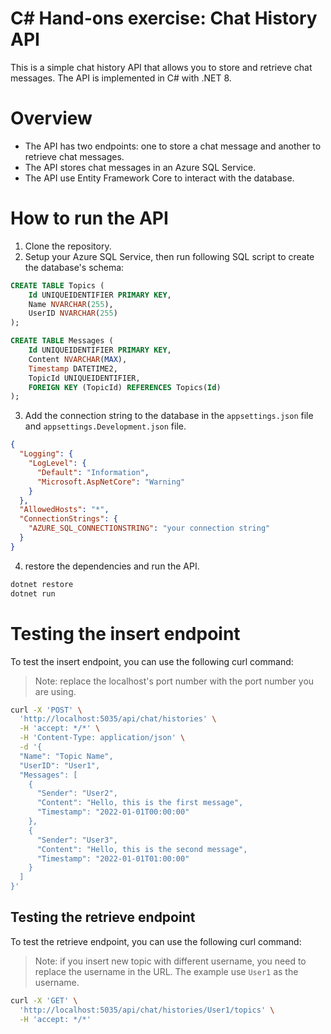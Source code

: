 
# C# Hand-ons exercise: Chat History API 

This is a simple chat history API that allows you to store and retrieve chat messages. The API is implemented in C# with .NET 8.

# Overview

- The API has two endpoints: one to store a chat message and another to retrieve chat messages.
- The API stores chat messages in an Azure SQL Service.
- The API use Entity Framework Core to interact with the database.

# How to run the API

1. Clone the repository.
2. Setup your Azure SQL Service, then run following SQL script to create the database's schema:
   
```sql
CREATE TABLE Topics (
    Id UNIQUEIDENTIFIER PRIMARY KEY,
    Name NVARCHAR(255),
    UserID NVARCHAR(255)
);

CREATE TABLE Messages (
    Id UNIQUEIDENTIFIER PRIMARY KEY,
    Content NVARCHAR(MAX),
    Timestamp DATETIME2,
    TopicId UNIQUEIDENTIFIER,
    FOREIGN KEY (TopicId) REFERENCES Topics(Id)
);
```
3. Add the connection string to the database in the `appsettings.json` file and `appsettings.Development.json` file.

```json
{
  "Logging": {
    "LogLevel": {
      "Default": "Information",
      "Microsoft.AspNetCore": "Warning"
    }
  },
  "AllowedHosts": "*",
  "ConnectionStrings": {
    "AZURE_SQL_CONNECTIONSTRING": "your connection string"
  }
}
```
4. restore the dependencies and run the API.

```bash
dotnet restore
dotnet run
```

# Testing the insert endpoint

To test the insert endpoint, you can use the following curl command:

> Note: replace the localhost's port number with the port number you are using.

```bash
curl -X 'POST' \
  'http://localhost:5035/api/chat/histories' \
  -H 'accept: */*' \
  -H 'Content-Type: application/json' \
  -d '{
  "Name": "Topic Name",
  "UserID": "User1",
  "Messages": [
    {
      "Sender": "User2",
      "Content": "Hello, this is the first message",
      "Timestamp": "2022-01-01T00:00:00"
    },
    {
      "Sender": "User3",
      "Content": "Hello, this is the second message",
      "Timestamp": "2022-01-01T01:00:00"
    }
  ]
}'
```

## Testing the retrieve endpoint

To test the retrieve endpoint, you can use the following curl command:

> Note: if you insert new topic with different username, you need to replace the username in the URL. The example use `User1` as the username.

```bash
curl -X 'GET' \
  'http://localhost:5035/api/chat/histories/User1/topics' \
  -H 'accept: */*'
```

